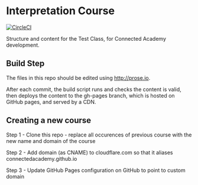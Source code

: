 # Interpretation Course

[![CircleCI](https://circleci.com/gh/connectedacademy/interpretation/tree/master.svg?style=svg)](https://circleci.com/gh/connectedacademy/interpretation/tree/master)


Structure and content for the Test Class, for Connected Academy development.

## Build Step

The files in this repo should be edited using http://prose.io.

After each commit, the build script runs and checks the content is valid, then deploys the content to the gh-pages branch, which is hosted on GitHub pages, and served by a CDN.


## Creating a new course

Step 1 - Clone this repo - replace all occurences of previous course with the new name and domain of the course

Step 2 - Add domain (as CNAME) to cloudflare.com so that it aliases connectedacademy.github.io

Step 3 - Update GitHub Pages configuration on GitHub to point to custom domain